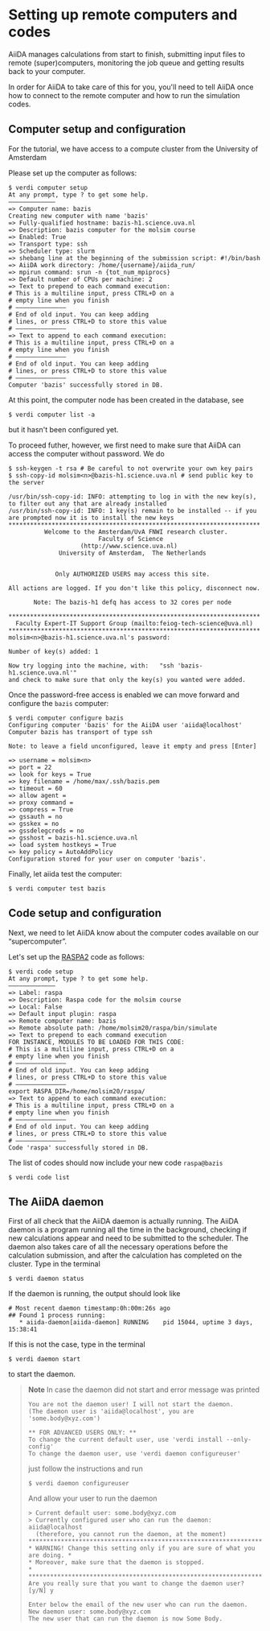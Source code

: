 # Setting up remote computers and codes

AiiDA manages calculations from start to finish, submitting input files to
remote (super)computers, monitoring the job queue and getting results back
to your computer.

In order for AiiDA to take care of this for you, you'll need to tell AiiDA
once how to connect to the remote computer and how to run the simulation codes.

## Computer setup and configuration

For the tutorial, we have access to a compute cluster from the University of Amsterdam

Please set up the computer as follows:

```terminal
$ verdi computer setup 
At any prompt, type ? to get some help.
————————————— 
=> Computer name: bazis
Creating new computer with name 'bazis'
=> Fully-qualified hostname: bazis-h1.science.uva.nl
=> Description: bazis computer for the molsim course
=> Enabled: True 
=> Transport type: ssh 
=> Scheduler type: slurm
=> shebang line at the beginning of the submission script: #!/bin/bash
=> AiiDA work directory: /home/{username}/aiida_run/
=> mpirun command: srun -n {tot_num_mpiprocs}
=> Default number of CPUs per machine: 2 
=> Text to prepend to each command execution: 
# This is a multiline input, press CTRL+D on a 
# empty line when you finish 
# ——————————————
# End of old input. You can keep adding 
# lines, or press CTRL+D to store this value 
# —————————————— 
=> Text to append to each command execution: 
# This is a multiline input, press CTRL+D on a 
# empty line when you finish 
# —————————————— 
# End of old input. You can keep adding 
# lines, or press CTRL+D to store this value 
# ——————————————
Computer 'bazis' successfully stored in DB.
```

At this point, the computer node has been created in the database, see

```terminal
$ verdi computer list -a
```

but it hasn't been configured yet.

To proceed futher, however, we first need to make sure that AiiDA can access the computer without password. We do

```terminal
$ ssh-keygen -t rsa # Be careful to not overwrite your own key pairs
$ ssh-copy-id molsim<n>@bazis-h1.science.uva.nl # send public key to the server

/usr/bin/ssh-copy-id: INFO: attempting to log in with the new key(s), to filter out any that are already installed
/usr/bin/ssh-copy-id: INFO: 1 key(s) remain to be installed -- if you are prompted now it is to install the new keys
**********************************************************************
          Welcome to the Amsterdam/UvA FNWI research cluster.
                         Faculty of Science
                    (http://www.science.uva.nl)
              University of Amsterdam,  The Netherlands


             Only AUTHORIZED USERS may access this site.

All actions are logged. If you don't like this policy, disconnect now.

       Note: The bazis-h1 defq has access to 32 cores per node

**********************************************************************
  Faculty Expert-IT Support Group (mailto:feiog-tech-science@uva.nl)
**********************************************************************
molsim<n>@bazis-h1.science.uva.nl's password:

Number of key(s) added: 1

Now try logging into the machine, with:   "ssh 'bazis-h1.science.uva.nl'"
and check to make sure that only the key(s) you wanted were added.
```

Once the password-free access is enabled we can move forward and configure the `bazis` computer:

```terminal
$ verdi computer configure bazis
Configuring computer 'bazis' for the AiiDA user 'aiida@localhost'
Computer bazis has transport of type ssh

Note: to leave a field unconfigured, leave it empty and press [Enter]

=> username = molsim<n>
=> port = 22
=> look for keys = True
=> key filename = /home/max/.ssh/bazis.pem
=> timeout = 60
=> allow agent =
=> proxy command =
=> compress = True
=> gssauth = no
=> gsskex = no
=> gssdelegcreds = no
=> gsshost = bazis-h1.science.uva.nl
=> load system hostkeys = True
=> key policy = AutoAddPolicy
Configuration stored for your user on computer 'bazis'.
```

Finally, let aiida test the computer:

```terminal
$ verdi computer test bazis
```

## Code setup and configuration

Next, we need to let AiiDA know about the computer codes available on
our “supercomputer”.

Let's set up the [RASPA2](https://github.com/numat/RASPA2) code as follows:


```terminal
$ verdi code setup
At any prompt, type ? to get some help.
—————————————
=> Label: raspa
=> Description: Raspa code for the molsim course
=> Local: False
=> Default input plugin: raspa
=> Remote computer name: bazis
=> Remote absolute path: /home/molsim20/raspa/bin/simulate
=> Text to prepend to each command execution
FOR INSTANCE, MODULES TO BE LOADED FOR THIS CODE:
# This is a multiline input, press CTRL+D on a
# empty line when you finish
# —————————————— 
# End of old input. You can keep adding 
# lines, or press CTRL+D to store this value 
# —————————————— 
export RASPA_DIR=/home/molsim20/raspa/
=> Text to append to each command execution: 
# This is a multiline input, press CTRL+D on a 
# empty line when you finish 
# —————————————— 
# End of old input. You can keep adding 
# lines, or press CTRL+D to store this value 
# —————————————— 
Code 'raspa' successfully stored in DB.
```

The list of codes should now include your new code `raspa@bazis`

```terminal
$ verdi code list
```

## The AiiDA daemon

First of all check that the AiiDA daemon is actually running. The AiiDA
daemon is a program running all the time in the background, checking if
new calculations appear and need to be submitted to the scheduler. The
daemon also takes care of all the necessary operations before the
calculation submission, and after the calculation has completed on the
cluster. Type in the terminal

```terminal
$ verdi daemon status
```

If the daemon is running, the output should look like

    # Most recent daemon timestamp:0h:00m:26s ago
    ## Found 1 process running:
       * aiida-daemon[aiida-daemon] RUNNING    pid 15044, uptime 3 days, 15:38:41

If this is not the case, type in the terminal

```terminal
$ verdi daemon start
```

to start the daemon.

> **Note**
> In case the daemon did not start and error message was printed
> ```terminal
> You are not the daemon user! I will not start the daemon.
> (The daemon user is 'aiida@localhost', you are 'some.body@xyz.com')
>
> ** FOR ADVANCED USERS ONLY: **
> To change the current default user, use 'verdi install --only-config'
> To change the daemon user, use 'verdi daemon configureuser'
> ```
> just follow the instructions and run
> ```terminal
> $ verdi daemon configureuser
> ```
> And allow your user to run the daemon
>
> ```terminal
> > Current default user: some.body@xyz.com
> > Currently configured user who can run the daemon: aiida@localhost
>   (therefore, you cannot run the daemon, at the moment)
> ****************************************************************************
> * WARNING! Change this setting only if you are sure of what you are doing. *
> * Moreover, make sure that the daemon is stopped.                          *
> ****************************************************************************
> Are you really sure that you want to change the daemon user? [y/N] y
>
> Enter below the email of the new user who can run the daemon.
> New daemon user: some.body@xyz.com
> The new user that can run the daemon is now Some Body.
> ```

